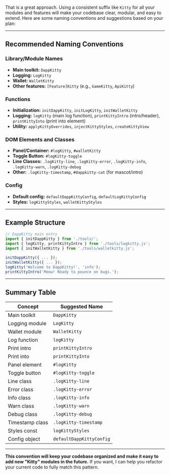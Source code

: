 That is a great approach. Using a consistent suffix like `Kitty` for all your modules and features will make your codebase clear, modular, and easy to extend. Here are some naming conventions and suggestions based on your plan:

---

## **Recommended Naming Conventions**

### **Library/Module Names**
- **Main toolkit:** `DappKitty`
- **Logging:** `LogKitty`
- **Wallet:** `WalletKitty`
- **Other features:** `[Feature]Kitty` (e.g., `GameKitty`, `ApiKitty`)

### **Functions**
- **Initialization:** `initDappKitty`, `initLogKitty`, `initWalletKitty`
- **Logging:** `logKitty` (main log function), `printKittyIntro` (intro/header), `printKittyInto` (print into element)
- **Utility:** `applyKittyOverrides`, `injectKittyStyles`, `createKittyView`

### **DOM Elements and Classes**
- **Panel/Container:** `#logKitty`, `#walletKitty`
- **Toggle Button:** `#logKitty-toggle`
- **Line Classes:** `.logKitty-line`, `.logKitty-error`, `.logKitty-info`, `.logKitty-warn`, `.logKitty-debug`
- **Other:** `.logKitty-timestamp`, `#dappkitty-cat` (for mascot/intro)

### **Config**
- **Default config:** `defaultDappKittyConfig`, `defaultLogKittyConfig`
- **Styles:** `logKittyStyles`, `walletKittyStyles`

---

## **Example Structure**

```javascript
// DappKitty main entry
import { initDappKitty } from './tools/';
import { logKitty, printKittyIntro } from './tools/logkitty.js';
import { initWalletKitty } from './tools/walletkitty.js';

initDappKitty({ ... });
initWalletKitty({ ... });
logKitty('Welcome to DappKitty!', 'info');
printKittyIntro('Meow! Ready to pounce on bugs.');
```

---

## **Summary Table**

| Concept         | Suggested Name           |
|-----------------|-------------------------|
| Main toolkit    | `DappKitty`             |
| Logging module  | `LogKitty`              |
| Wallet module   | `WalletKitty`           |
| Log function    | `logKitty`              |
| Print intro     | `printKittyIntro`       |
| Print into      | `printKittyInto`        |
| Panel element   | `#logKitty`             |
| Toggle button   | `#logKitty-toggle`      |
| Line class      | `.logKitty-line`        |
| Error class     | `.logKitty-error`       |
| Info class      | `.logKitty-info`        |
| Warn class      | `.logKitty-warn`        |
| Debug class     | `.logKitty-debug`       |
| Timestamp class | `.logKitty-timestamp`   |
| Styles const    | `logKittyStyles`        |
| Config object   | `defaultDappKittyConfig`|

---

**This convention will keep your codebase organized and make it easy to add new "Kitty" modules in the future.**
If you want, I can help you refactor your current code to fully match this pattern.
